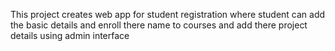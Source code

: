 This project creates web app for student registration where student can add the basic details and enroll there name to courses and add there project details using admin interface
